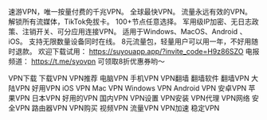 速游VPN，唯一按量付费的千兆VPN。
全球最快VPN。
流量永远有效的VPN。
解锁所有流媒体，TikTok免拔卡。
100+节点任意选择。
军用级IP加密、无日志政策、注销开关、可分应用连接VPN。
适用于Windows、MacOS、Android 、iOS。
支持无限数量设备同时在线。
8元流量包，轻量用户可以用一年，不好用随时退款。
欢迎下载试用： https://suyouapp.app/?invite_code=H9z86SZO
电报频道： https://t.me/syovpn 可领取8折优惠券哟～

VPN下载
下载VPN
VPN推荐
电脑VPN
手机VPN
VPN翻墙
翻墙软件
翻墙VPN
大陆VPN
好用VPN
iOS VPN
Mac VPN
Windows VPN
Android VPN
安卓VPN
苹果VPN
日本VPN
好用的VPN
国内VPN
VPN设置
VPN安装
VPN代理
VPN网络
安全VPN
路由器VPN
VPN购买
视频VPN
流量VPN
VPN加速
稳定VPN
